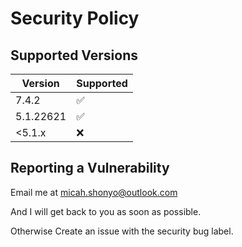 # Security Policy

## Supported Versions

| Version   | Supported          |
| --------- | ------------------ |
| 7.4.2     | :white_check_mark: |
| 5.1.22621 | :white_check_mark: |
| <5.1.x    | :x:                |


## Reporting a Vulnerability

Email me at micah.shonyo@outlook.com

And I will get back to you as soon as possible.

Otherwise Create an issue with the security bug label.
